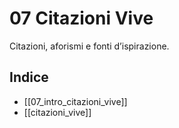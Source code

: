 # 07 Citazioni Vive

Citazioni, aforismi e fonti d’ispirazione.

## Indice

- [[07_intro_citazioni_vive]]
- [[citazioni_vive]]
